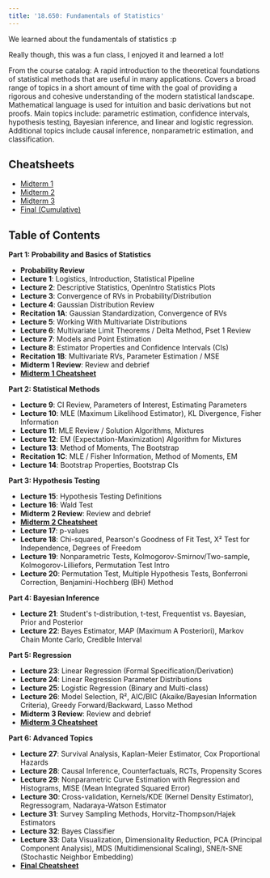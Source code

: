 ```yaml
---
title: '18.650: Fundamentals of Statistics'
---
```


We learned about the fundamentals of statistics :p

Really though, this was a fun class, I enjoyed it and learned a lot!

From the course catalog: A rapid introduction to the theoretical foundations of statistical methods that are useful in many applications. Covers a broad range of topics in a short amount of time with the goal of providing a rigorous and cohesive understanding of the modern statistical landscape. Mathematical language is used for intuition and basic derivations but not proofs. Main topics include: parametric estimation, confidence intervals, hypothesis testing, Bayesian inference, and linear and logistic regression. Additional topics include causal inference, nonparametric estimation, and classification.

## Cheatsheets
- [Midterm 1](https://docs.google.com/document/d/1-gerdv9P8c8lwDn8ZSGndi6Yhy5SwB_FXm7C5U_aiWs/edit?tab=t.0)
- [Midterm 2](https://docs.google.com/document/d/1wjHg9C3rKXBNmain8icn97OARbMIZyoVF9lkyVS9mu4/edit?tab=t.0)
- [Midterm 3](https://docs.google.com/document/d/1WC8XzIXvMhEhjeOCVaEkqSIkBUAfcw5XCXD6woB75Vc/edit?usp=sharing)
- [Final (Cumulative)](https://docs.google.com/document/d/1qt6bndbpdmyCdra5VOiffKntuJVjXOaWqklMrMq8hL4/edit?usp=sharing)

## Table of Contents
**Part 1: Probability and Basics of Statistics**  
- **Probability Review**  
- **Lecture 1**: Logistics, Introduction, Statistical Pipeline  
- **Lecture 2**: Descriptive Statistics, OpenIntro Statistics Plots  
- **Lecture 3**: Convergence of RVs in Probability/Distribution  
- **Lecture 4**: Gaussian Distribution Review  
- **Recitation 1A**: Gaussian Standardization, Convergence of RVs  
- **Lecture 5**: Working With Multivariate Distributions  
- **Lecture 6**: Multivariate Limit Theorems / Delta Method, Pset 1 Review  
- **Lecture 7**: Models and Point Estimation  
- **Lecture 8**: Estimator Properties and Confidence Intervals (CIs)  
- **Recitation 1B**: Multivariate RVs, Parameter Estimation / MSE  
- **Midterm 1 Review**: Review and debrief  
- **[Midterm 1 Cheatsheet](https://docs.google.com/document/d/1-gerdv9P8c8lwDn8ZSGndi6Yhy5SwB_FXm7C5U_aiWs/edit?tab=t.0)**  

**Part 2: Statistical Methods**  
- **Lecture 9**: CI Review, Parameters of Interest, Estimating Parameters  
- **Lecture 10**: MLE (Maximum Likelihood Estimator), KL Divergence, Fisher Information  
- **Lecture 11**: MLE Review / Solution Algorithms, Mixtures  
- **Lecture 12**: EM (Expectation-Maximization) Algorithm for Mixtures  
- **Lecture 13**: Method of Moments, The Bootstrap  
- **Recitation 1C**: MLE / Fisher Information, Method of Moments, EM  
- **Lecture 14**: Bootstrap Properties, Bootstrap CIs  

**Part 3: Hypothesis Testing**  
- **Lecture 15**: Hypothesis Testing Definitions  
- **Lecture 16**: Wald Test  
- **Midterm 2 Review**: Review and debrief  
- **[Midterm 2 Cheatsheet](https://docs.google.com/document/d/1wjHg9C3rKXBNmain8icn97OARbMIZyoVF9lkyVS9mu4/edit?tab=t.0)**  
- **Lecture 17**: p-values  
- **Lecture 18**: Chi-squared, Pearson's Goodness of Fit Test, X² Test for Independence, Degrees of Freedom  
- **Lecture 19**: Nonparametric Tests, Kolmogorov-Smirnov/Two-sample, Kolmogorov-Lilliefors, Permutation Test Intro  
- **Lecture 20**: Permutation Test, Multiple Hypothesis Tests, Bonferroni Correction, Benjamini-Hochberg (BH) Method  

**Part 4: Bayesian Inference**  
- **Lecture 21**: Student's t-distribution, t-test, Frequentist vs. Bayesian, Prior and Posterior  
- **Lecture 22**: Bayes Estimator, MAP (Maximum A Posteriori), Markov Chain Monte Carlo, Credible Interval  

**Part 5: Regression**  
- **Lecture 23**: Linear Regression (Formal Specification/Derivation)  
- **Lecture 24**: Linear Regression Parameter Distributions  
- **Lecture 25**: Logistic Regression (Binary and Multi-class)  
- **Lecture 26**: Model Selection, R², AIC/BIC (Akaike/Bayesian Information Criteria), Greedy Forward/Backward, Lasso Method  
- **Midterm 3 Review**: Review and debrief  
- **[Midterm 3 Cheatsheet](https://docs.google.com/document/d/1WC8XzIXvMhEhjeOCVaEkqSIkBUAfcw5XCXD6woB75Vc/edit?usp=sharing)**  

**Part 6: Advanced Topics**  
- **Lecture 27**: Survival Analysis, Kaplan-Meier Estimator, Cox Proportional Hazards  
- **Lecture 28**: Causal Inference, Counterfactuals, RCTs, Propensity Scores  
- **Lecture 29**: Nonparametric Curve Estimation with Regression and Histograms, MISE (Mean Integrated Squared Error)  
- **Lecture 30**: Cross-validation, Kernels/KDE (Kernel Density Estimator), Regressogram, Nadaraya-Watson Estimator  
- **Lecture 31**: Survey Sampling Methods, Horvitz-Thompson/Hajek Estimators
- **Lecture 32**: Bayes Classifier  
- **Lecture 33**: Data Visualization, Dimensionality Reduction, PCA (Principal Component Analysis), MDS (Multidimensional Scaling), SNE/t-SNE (Stochastic Neighbor Embedding)  
- **[Final Cheatsheet](https://docs.google.com/document/d/1qt6bndbpdmyCdra5VOiffKntuJVjXOaWqklMrMq8hL4/edit?usp=sharing)**

